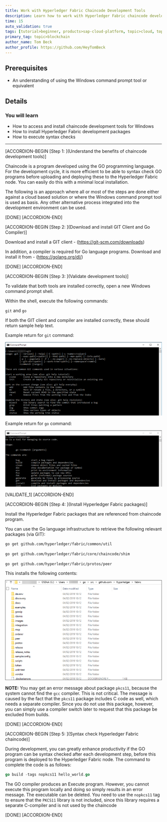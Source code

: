 ```yaml
---
title: Work with Hyperledger Fabric Chaincode Development Tools
description: Learn how to work with Hyperledger Fabric chaincode development tools, install development packages, and syntax check your chaincode before it is deployed.
time: 15
auto_validation: true
tags: [tutorial>beginner, products>sap-cloud-platform, topic>cloud, topic>blockchain]
primary_tag: topic>blockchain
author_name: Tom Beck
author_profile: https://github.com/HeyTomBeck
---
```


## Prerequisites
 - An understanding of using the Windows command prompt tool or equivalent

## Details
### You will learn
  - How to access and install chaincode development tools for Windows
  - How to install Hyperledger Fabric development packages
  - How to execute syntax checks
---

[ACCORDION-BEGIN [Step 1: ](Understand the benefits of chaincode development tools)]

Chaincode is a program developed using the GO programming language. For the development cycle, it is more efficient to be able to syntax check GO programs before uploading and deploying these to the Hyperledger Fabric node. You can easily do this with a minimal local installation.

The following is an approach where all or most of the steps are done either against a cloud based solution or where the Windows command prompt tool is used as basis. Any other alternative process integrated into the development environment can be used.

[DONE]
[ACCORDION-END]

[ACCORDION-BEGIN [Step 2: ](Download and install GIT Client and Go Compiler)]

Download and install a GIT client - (https://git-scm.com/downloads)

In addition, a compiler is required for Go language programs. Download and install it from - (https://golang.org/dl/)

[DONE]
[ACCORDION-END]

[ACCORDION-BEGIN [Step 3: ](Validate development tools)]

To validate that both tools are installed correctly, open a new Windows command prompt shell.

Within the shell, execute the following commands:

`git` and `go`

If both the GIT client and compiler are installed correctly, these should return sample help text.

Example return for `git` command:

![Image depicting command prompt](01--Git-Command.png)

Example return for `go` command:

![Image depicting command prompt](02-Go-Command.png)

[VALIDATE_1]
[ACCORDION-END]

[ACCORDION-BEGIN [Step 4: ](Install Hyperledger Fabric packages)]

Install the Hyperledger Fabric packages that are referenced from chaincode program.

You can use the Go language infrastructure to retrieve the following relevant packages (via GIT):

```Shell
go get github.com/hyperledger/fabric/common/util

go get github.com/hyperledger/fabric/core/chaincode/shim

go get github.com/hyperledger/fabric/protos/peer
```

This installs the following contents:

![Image depicting command prompt](03--Package-Install.png)

**NOTE:**
 You may get an error message about package `pkcs11`, because the system cannot find the `gcc` compiler. This is not critical. The message is caused by the fact that the `pkcs11` package includes C code as well, which needs a separate compiler. Since you do not use this package, however, you can simply use a compiler switch later to request that this package be excluded from builds.


[DONE]
[ACCORDION-END]

[ACCORDION-BEGIN [Step 5: ](Syntax check Hyperledger Fabric chaincode)]

During development, you can greatly enhance productivity if the GO program can be syntax checked after each development step, before this program is deployed to the Hyperledger Fabric node. The command to complete the code is as follows:

```Go
go build -tags nopkcs11 hello_world.go
```

The GO compiler produces an Execute program. However, you cannot execute this program locally and doing so simply results in an error message. The executable can be deleted. You need to use the `nopkcs11` tag to ensure that the `PKCS11` library is not included, since this library requires a separate C-compiler and is not used by the chaincode

[DONE]
[ACCORDION-END]
